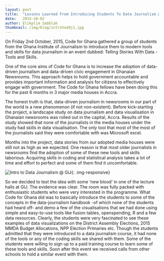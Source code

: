 ```yaml
---
layout: post 
title:  "Lessons Learned From Introducing Students To Data Journalism @ GIJ"
date:   2015-10-02 
author: Elikplim Sabblah
thumbnail: /img/blog/introtoddj1.jpg
---
```


On Friday 2nd October, 2015, Code for Ghana gathered a group of students from the Ghana Institute of Journalism to introduce them to modern tools and skills for data journalism in an event dubbed: Telling Stories With Data - Tools and Skills.

One of the core aims of Code for Ghana is to increase the adoption of data-driven journalism and data-driven civic engagement in Ghanaian Newsrooms. This approach helps to hold government accountable and provides important information and analysis for citizens to effectively engage with government. The Code for Ghana fellows have been doing this for the past 6 months in 3 major media houses in Accra. 

The honest truth is that, data-driven journalism in newsrooms in our part of the world is a new phenomenon (if not non-existent). Before kick-starting the project, a landscape study on data journalism and data visualisation in Ghanaian newsrooms was rolled out in the capital, Accra. Results of the study showed that none of the journalists in the media houses under the study had skills in data visualisation. The only tool that most of the most of the journalists said they were comfortable with was Microsoft excel.

Months into the project, data stories from our adopted media houses were still not as high as we expected. One reason is that most older journalists in newsrooms find the adoption of some of these new tools and skills laborious. Acquiring skills in coding and statistical analysis takes a lot of time and effort to perfect and some of them find it uncomfortable.

![Intro to Data Journalism @ GiJ](/img/blog/introtoddj2.jpg){: .img-responsive}


So we decided to test the idea with some ‘new blood’ in one of the lecture halls at GIJ. The evidence was clear. The room was fully packed with enthusiastic students who were very interested in the programme. What Code for Ghana did was to basically introduce the students to some of the concepts in the data-journalism handbook -of which none of the students had heard off- and demo a few of the visualisations that we had done using simple and easy-to-use tools like fusion tables, openspending, R and a few data resources. Clearly, the students were very fascinated to see these examples of data visualizations  on the District Assembly Elections, 2015 MMDA Budget Allocations, NPP Election Primaries etc. Though the students admitted that they were introduced to a data journalism course, it had none of the tools or any of the coding skills we shared with them. Some of the students were willing to sign up to a paid training course to learn some of these tools and skills. Soon after this event we received calls from other schools to hold a similar event with them.


